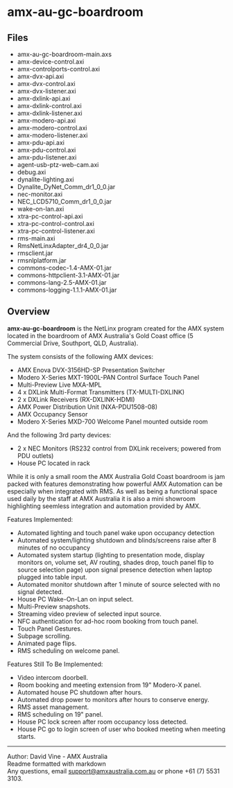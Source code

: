 amx-au-gc-boardroom
===================

Files
-----
+ amx-au-gc-boardroom-main.axs
+ amx-device-control.axi
+ amx-controlports-control.axi
+ amx-dvx-api.axi
+ amx-dvx-control.axi
+ amx-dvx-listener.axi
+ amx-dxlink-api.axi
+ amx-dxlink-control.axi
+ amx-dxlink-listener.axi
+ amx-modero-api.axi
+ amx-modero-control.axi
+ amx-modero-listener.axi
+ amx-pdu-api.axi
+ amx-pdu-control.axi
+ amx-pdu-listener.axi
+ agent-usb-ptz-web-cam.axi
+ debug.axi
+ dynalite-lighting.axi
+ Dynalite_DyNet_Comm_dr1_0_0.jar
+ nec-monitor.axi
+ NEC_LCD5710_Comm_dr1_0_0.jar
+ wake-on-lan.axi
+ xtra-pc-control-api.axi
+ xtra-pc-control-control.axi
+ xtra-pc-control-listener.axi
+ rms-main.axi
+ RmsNetLinxAdapter_dr4_0_0.jar
+ rmsclient.jar
+ rmsnlplatform.jar
+ commons-codec-1.4-AMX-01.jar
+ commons-httpclient-3.1-AMX-01.jar
+ commons-lang-2.5-AMX-01.jar
+ commons-logging-1.1.1-AMX-01.jar

Overview
--------
**amx-au-gc-boardroom** is the NetLinx program created for the AMX system located in the boardroom of AMX Australia's Gold Coast office (5 Commercial Drive, Southport, QLD, Australia).

The system consists of the following AMX devices:
+ AMX Enova DVX-3156HD-SP Presentation Switcher
+ Modero X-Series MXT-1900L-PAN Control Surface Touch Panel
+ Multi-Preview Live MXA-MPL
+ 4 x DXLink Multi-Format Transmitters (TX-MULTI-DXLINK)
+ 2 x DXLink Receivers (RX-DXLINK-HDMI)
+ AMX Power Distribution Unit (NXA-PDU1508-08)
+ AMX Occupancy Sensor
+ Modero X-Series MXD-700 Welcome Panel mounted outside room

And the following 3rd party devices:
+ 2 x NEC Monitors (RS232 control from DXLink receivers; powered from PDU outlets)
+ House PC located in rack

While it is only a small room the AMX Australia Gold Coast boardroom is jam packed with features demonstrating how powerful AMX Automation can be especially when integrated with RMS. As well as being a functional space used daily by the staff at AMX Australia it is also a mini showroom highlighting seemless integration and automation provided by AMX.

Features Implemented:
+ Automated lighting and touch panel wake upon occupancy detection
+ Automated system/lighting shutdown and blinds/screens raise after 8 minutes of no occupancy
+ Automated system startup (lighting to presentation mode, display monitors on, volume set, AV routing, shades drop, touch panel flip to source selection page) upon signal presence detection when laptop plugged into table input.
+ Automated monitor shutdown after 1 minute of source selected with no signal detected.
+ House PC Wake-On-Lan on input select.
+ Multi-Preview snapshots.
+ Streaming video preview of selected input source.
+ NFC authentication for ad-hoc room booking from touch panel.
+ Touch Panel Gestures.
+ Subpage scrolling.
+ Animated page flips.
+ RMS scheduling on welcome panel.

Features Still To Be Implemented:
+ Video intercom doorbell.
+ Room booking and meeting extension from 19" Modero-X panel.
+ Automated house PC shutdown after hours.
+ Automated drop power to monitors after hours to conserve energy.
+ RMS asset management.
+ RMS scheduling on 19" panel.
+ House PC lock screen after room occupancy loss detected.
+ House PC go to login screen of user who booked meeting when meeting starts.

---------------------------------------------------------------

Author: David Vine - AMX Australia  
Readme formatted with markdown  
Any questions, email <support@amxaustralia.com.au> or phone +61 (7) 5531 3103.
